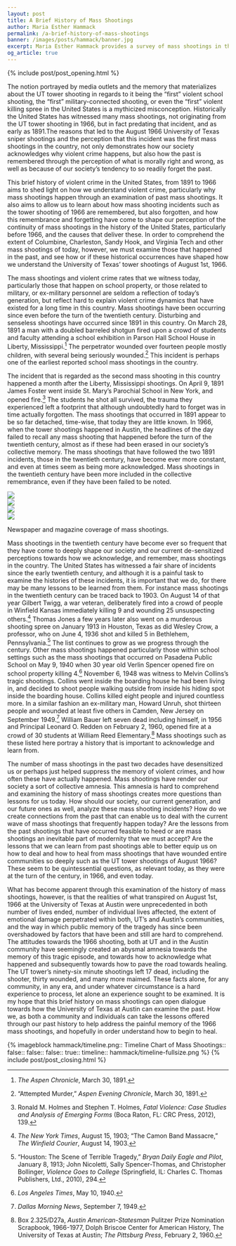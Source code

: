 ```yaml
---
layout: post
title: A Brief History of Mass Shootings
author: Maria Esther Hammack
permalink: /a-brief-history-of-mass-shootings
banner: /images/posts/hammack/banner.jpg
excerpt: Maria Esther Hammack provides a survey of mass shootings in the United States as context for the tower shooting.
og_article: true
---
```

{% include post/post_opening.html %}

The notion portrayed by media outlets and the memory that materializes about the UT tower shooting in regards to it being the “first” violent school shooting, the “first” military-connected shooting, or even the “first” violent killing spree in the United States is a mythicized misconception. Historically the United States has witnessed many mass shootings, not originating from the UT tower shooting in 1966, but in fact predating that incident, and as early as 1891.The reasons that led to the August 1966 University of Texas sniper shootings and the perception that this incident was the first mass shootings in the country, not only demonstrates how our society acknowledges why violent crime happens, but also how the past is remembered through the perception of what is morally right and wrong, as well as because of our society’s tendency to so readily forget the past.

This brief history of violent crime in the United States, from 1891 to 1966 aims to shed light on how we understand violent crime, particularly why mass shootings happen through an examination of past mass shootings. It also aims to allow us to learn about how mass shooting incidents such as the tower shooting of 1966 are remembered, but also forgotten, and how this remembrance and forgetting have come to shape our perception of the continuity of mass shootings in the history of the United States, particularly before 1966, and the causes that deliver these. In order to comprehend the extent of Columbine, Charleston, Sandy Hook, and Virginia Tech and other mass shootings of today, however, we must examine those that happened in the past, and see how or if these historical occurrences have shaped how we understand the University of Texas’ tower shootings of August 1st, 1966.

The mass shootings and violent crime rates that we witness today, particularly those that happen on school property, or those related to military, or ex-military personnel are seldom a reflection of today’s generation, but reflect hard to explain violent crime dynamics that have existed for a long time in this country. Mass shootings have been occurring since even before the turn of the twentieth century. Disturbing and senseless shootings have occurred since 1891 in this country. On March 28, 1891 a man with a doubled barreled shotgun fired upon a crowd of students and faculty attending a school exhibition in Parson Hall School House in Liberty, Mississippi.[^1] The perpetrator wounded over fourteen people mostly children, with several being seriously wounded.[^2] This incident is perhaps one of the earliest reported school mass shootings in the country.

The incident that is regarded as the second mass shooting in this country happened a month after the Liberty, Mississippi shootings. On April 9, 1891 James Foster went inside St. Mary’s Parochial School in New York, and opened fire.[^3] The students he shot all survived, the trauma they experienced left a footprint that although undoubtedly hard to forget was in time actually forgotten. The mass shootings that occurred in 1891 appear to be so far detached, time-wise, that today they are little known. In 1966, when the tower shootings happened in Austin, the headlines of the day failed to recall any mass shooting that happened before the turn of the twentieth century, almost as if these had been erased in our society’s collective memory.  The mass shootings that have followed the two 1891 incidents, those in the twentieth century, have become ever more constant, and even at times seem as being more acknowledged. Mass shootings in the twentieth century have been more included in the collective remembrance, even if they have been failed to be noted.

<div class="image-gallery image-block">
  <div class="row">
    <div class="image col-xs-6 col-md-3">
      <a data-lightbox="coverage" data-title="LIFE Magazine" href="{{ site.baseurl }}/images/posts/hammack/life-magazine.jpg"><img src="{{ site.baseurl }}/images/posts/hammack/life-magazine-thumb.jpg" /></a>
    </div>
    <div class="image col-xs-6 col-md-3">
      <a data-lightbox="coverage" data-title="Aspen Evening Chronicle" href="{{ site.baseurl }}/images/posts/hammack/evening-chronicle.jpg"><img src="{{ site.baseurl }}/images/posts/hammack/evening-chronicle-thumb.jpg" /></a>
    </div>
    <div class="image col-xs-6 col-md-3">
      <a data-lightbox="coverage" data-title="Los Angeles Times" href="{{ site.baseurl }}/images/posts/hammack/pasadena.jpg"><img src="{{ site.baseurl }}/images/posts/hammack/pasadena-thumb.jpg" /></a>
    </div>
    <div class="image col-xs-6 col-md-3">
      <a data-lightbox="coverage" data-title="The Daily Enterprise, Camden, N.J." href="{{ site.baseurl }}/images/posts/hammack/daily-enterprise.jpg"><img src="{{ site.baseurl }}/images/posts/hammack/daily-enterprise-thumb.jpg" /></a>
    </div>
  </div>
  <p class="caption">
    Newspaper and magazine coverage of mass shootings.
  </p>
</div>

Mass shootings in the twentieth century have become ever so frequent that they have come to deeply shape our society and our current de-sensitized perceptions towards how we acknowledge, and remember, mass shootings in the country. The United States has witnessed a fair share of incidents since the early twentieth century, and although it is a painful task to examine the histories of these incidents, it is important that we do, for there may be many lessons to be learned from them. For instance mass shootings in the twentieth century can be traced back to 1903. On August 14 of that year Gilbert Twigg, a war veteran, deliberately fired into a crowd of people in Winfield Kansas immediately killing 9 and wounding 25 unsuspecting others.[^4] Thomas Jones a few years later also went on a murderous shooting spree on January 1913 in Houston, Texas as did Wesley Crow, a professor, who on June 4, 1936 shot and killed 5 in Bethlehem, Pennsylvania.[^5] The list continues to grow as we progress through the century. Other mass shootings happened particularly those within school settings such as the mass shootings that occurred on Pasadena Public School on May 9, 1940 when 30 year old Verlin Spencer opened fire on school property killing 4.[^6] November 6, 1948 was witness to Melvin Collins’s tragic shootings. Collins went inside the boarding house he had been living in, and decided to shoot people walking outside from inside his hiding spot inside the boarding house. Collins killed eight people and injured countless more. In a similar fashion an ex-military man, Howard Unruh, shot thirteen people and wounded at least five others in Camden, New Jersey on September 1949.[^7] William Bauer left seven dead including himself, in 1956 and Principal Leonard O. Redden on February 2, 1960, opened fire at a crowd of 30 students at William Reed Elementary.[^8] Mass shootings such as these listed here portray a history that is important to acknowledge and learn from.

The number of mass shootings in the past two decades have desensitized us or perhaps just helped suppress the memory of violent crimes, and how often these have actually happened. Mass shootings have render our society a sort of collective amnesia. This amnesia is hard to comprehend and examining the history of mass shootings creates more questions than lessons for us today.  How should our society, our current generation, and our future ones as well, analyze these mass shooting incidents? How do we create connections from the past that can enable us to deal with the current wave of mass shootings that frequently happen today? Are the lessons from the past shootings that have occurred feasible to heed or are mass shootings an inevitable part of modernity that we must accept? Are the lessons that we can learn from past shootings able to better equip us on how to deal and how to heal from mass shootings that have wounded entire communities so deeply such as the UT tower shootings of August 1966? These seem to be quintessential questions, as relevant today, as they were at the turn of the century, in 1966, and even today.

What has become apparent through this examination of the history of mass shootings, however, is that the realities of what transpired on August 1st, 1966 at the University of Texas at Austin were unprecedented in both number of lives ended, number of individual lives affected, the extent of emotional damage perpetrated within both, UT’s and Austin’s communities, and the way in which public memory of the tragedy has since been overshadowed by factors that have been and still are hard to comprehend. The attitudes towards the 1966 shooting, both at UT and in the Austin community have seemingly created an abysmal amnesia towards the memory of this tragic episode, and towards how to acknowledge what happened and subsequently towards how to pave the road towards healing. The UT tower’s ninety-six minute shootings left 17 dead, including the shooter, thirty wounded, and many more maimed. These facts alone, for any community, in any era, and under whatever circumstance is a hard experience to process, let alone an experience sought to be examined. It is my hope that this brief history on mass shootings can open dialogue towards how the University of Texas at Austin can examine the past. How we, as both a community and individuals can take the lessons offered through our past history to help address the painful memory of the 1966 mass shootings, and hopefully in order understand how to begin to heal.

{% imageblock hammack/timeline.png::
              Timeline Chart of Mass Shootings::
              false::
              false::
              false::
              true::
              timeline::
              hammack/timeline-fullsize.png %}
{% include post/post_closing.html %}

[^1]: _The Aspen Chronicle_, March 30, 1891.

[^2]: “Attempted Murder,” _Aspen Evening Chronicle_, March 30, 1891.

[^3]: Ronald M. Holmes and Stephen T. Holmes, _Fatal Violence: Case Studies and Analysis of Emerging Forms_ (Boca Raton, FL: CRC Press, 2012), 139.

[^4]: _The New York Times_, August 15, 1903; “The Camon Band Massacre,” _The Winfield Courier_, August 14, 1903.

[^5]: “Houston: The Scene of Terrible Tragedy,” _Bryan Daily Eagle and Pilot_, January 8, 1913; John Nicoletti, Sally Spencer-Thomas, and Christopher Bollinger, _Violence Goes to College_ (Springfield, IL: Charles C. Thomas Publishers, Ltd., 2010), 294.

[^6]: _Los Angeles Times_, May 10, 1940.

[^7]: _Dallas Morning News_, September 7, 1949.

[^8]: Box 2.325/D27a, _Austin American-Statesman_ Pulitzer Prize Nomination Scrapbook, 1966-1977, Dolph Briscoe Center for American History, The University of Texas at Austin; _The Pittsburg Press_, February 2, 1960.
